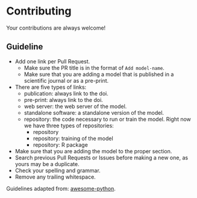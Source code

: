 # Contributing

Your contributions are always welcome!

## Guideline

* Add one link per Pull Request.
    * Make sure the PR title is in the format of `Add model-name`.
    * Make sure that you are adding a model that is published in a scientific journal or as a pre-print.
* There are five types of links:
    * publication: always link to the doi.
    * pre-print: always link to the doi.
    * web server: the web server of the model.
    * standalone software: a standalone version of the model.
    * repository: the code necessary to run or train the model. Right now we have three types of repositories:
        * repository
        * repository: training of the model
        * repository: R package
* Make sure that you are adding the model to the proper section.
* Search previous Pull Requests or Issues before making a new one, as yours may be a duplicate.
* Check your spelling and grammar.
* Remove any trailing whitespace.

Guidelines adapted from: [awesome-python](https://github.com/vinta/awesome-python).
